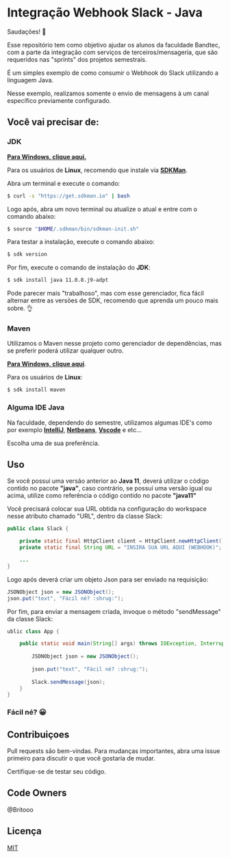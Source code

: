 # Integração Webhook Slack - Java

Saudações! :vulcan_salute:

Esse repositório tem como objetivo ajudar os alunos da faculdade Bandtec, com a parte da integração com serviços de terceiros/mensageria, que são requeridos nas "sprints" dos projetos semestrais.

É um simples exemplo de como consumir o Webhook do Slack utilizando a linguagem Java.

Nesse exemplo, realizamos somente o envio de mensagens à um canal específico previamente configurado.

## Você vai precisar de:

### JDK

[**Para Windows, clique aqui.**](https://www.oracle.com/java/technologies/javase-jdk11-downloads.html)

Para os usuários de **Linux**, recomendo que instale via [**SDKMan**](https://sdkman.io/).

Abra um terminal e execute o comando:
```bash
$ curl -s "https://get.sdkman.io" | bash
```

Logo após, abra um novo terminal ou atualize o atual e entre com o comando abaixo:

```bash
$ source "$HOME/.sdkman/bin/sdkman-init.sh"
```
Para testar a instalação, execute o comando abaixo:

```bash
$ sdk version
```

Por fim, execute o comando de instalação do **JDK**:

```bash
$ sdk install java 11.0.8.j9-adpt
```

Pode parecer mais "trabalhoso", mas com esse gerenciador, fica fácil alternar entre as versões de SDK, recomendo que aprenda um pouco mais sobre. :ok_hand:

### Maven

Utilizamos o Maven nesse projeto como gerenciador de dependências, mas se preferir poderá utilizar qualquer outro.

[**Para Windows, clique aqui**](https://maven.apache.org/download.cgi).

Para os usuários de **Linux**:

```bash
$ sdk install maven
```

### Alguma IDE Java

Na faculdade, dependendo do semestre, utilizamos algumas IDE's como por exemplo [**IntelliJ**](https://www.jetbrains.com/pt-br/idea/), [**Netbeans**](https://netbeans.apache.org/), [**Vscode**]() e etc...

Escolha uma de sua preferência.

## Uso

Se você possuí uma versão anterior ao **Java 11**, deverá utilizar o código contido no pacote **"java"**, caso contrário, se possuí uma versão igual ou acima, utilize como referência o código contido no pacote **"java11"**


Você precisará colocar sua URL obtida na configuração do workspace nesse atributo chamado "URL", dentro da classe Slack:

```java
public class Slack {

    private static final HttpClient client = HttpClient.newHttpClient();
    private static final String URL = "INSIRA SUA URL AQUI (WEBHOOK)";

    ...
}
```
Logo após deverá criar um objeto Json para ser enviado na requisição:

```java
JSONObject json = new JSONObject();   
json.put("text", "Fácil né? :shrug:");
```

Por fim, para enviar a mensagem criada, invoque o método "sendMessage" da classe Slack:

```java
ublic class App {

    public static void main(String[] args) throws IOException, InterruptedException {
        
        JSONObject json = new JSONObject();
        
        json.put("text", "Fácil né? :shrug:");
        
        Slack.sendMessage(json);
    }
}
```

### **Fácil né?** :grinning:

## Contribuiçoes
Pull requests são bem-vindas. Para mudanças importantes, abra uma issue primeiro para discutir o que você gostaria de mudar.


Certifique-se de testar seu código.

## Code Owners
@Britooo

## Licença
[MIT](https://choosealicense.com/licenses/mit/)